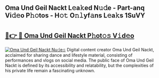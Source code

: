 ## Oma Und Geil Nackt L𝚎a𝚔ed N𝚞𝚍e - Part-anq Vi𝚍𝚎o P𝚑𝚘tos - H𝚘𝚝 O𝚗𝚕yf𝚊ns L𝚎a𝚔s 1SuVY

# <h2><a href="http://kfe14v.oniu.top/?m=Oma+Und+Geil+Nackt">🔗👉 🔴 Oma Und Geil Nackt P𝚑ot𝚘𝚜 V𝚒d𝚎o</a></h2>

[![Oma Und Geil Nackt Nu𝚍e𝚜](https://i.imgur.com/0qMVB7G.gif)](http://kfe14v.oniu.top/?m=Oma+Und+Geil+Nackt)
Digital content creator Oma Und Geil Nackt, acclaimed for sharing dance and lifestyle material, consisting of performances and vlogs on social media. The public face of Oma Und Geil Nackt is defined by its accessibility and relatability, but the complexities of his private life remain a fascinating unknown.  
